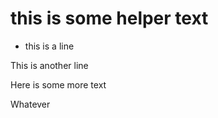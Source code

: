 # this is some helper text
- this is a line

This is another line

Here is some more text

Whatever
